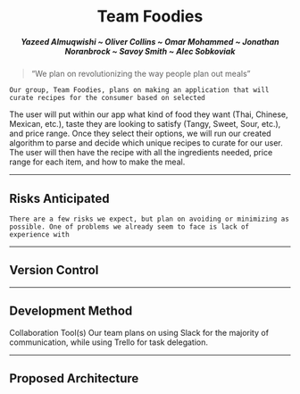 # <center> Team Foodies </center>
##### <center> Yazeed Almuqwishi ~ Oliver Collins ~ Omar Mohammed ~ Jonathan Noranbrock ~ Savoy Smith ~ Alec Sobkoviak </center>

> “We plan on revolutionizing the way people plan out meals”

	Our group, Team Foodies, plans on making an application that will curate recipes for the consumer based on selected 

The user will put within our app what kind of food they want (Thai, Chinese, Mexican, etc.), taste they are looking to satisfy (Tangy, Sweet, Sour, etc.), and price range. Once they select their options, we will run our created algorithm to parse and decide which unique recipes to curate for our user. The user will then have the recipe with all the ingredients needed, price range for each item, and how to make the meal.

---

## Risks Anticipated
	There are a few risks we expect, but plan on avoiding or minimizing as possible. One of problems we already seem to face is lack of experience with 

---

## Version Control

---

## Development Method

Collaboration Tool(s)
Our team plans on using Slack for the majority of communication, while using Trello for task delegation.

---

## Proposed Architecture
